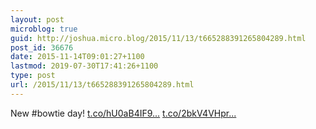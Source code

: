 ```yaml
---
layout: post
microblog: true
guid: http://joshua.micro.blog/2015/11/13/t665288391265804289.html
post_id: 36676
date: 2015-11-14T09:01:27+1100
lastmod: 2019-07-30T17:41:26+1100
type: post
url: /2015/11/13/t665288391265804289.html
---
```

New #bowtie day! [t.co/hU0aB4IF9...](https://t.co/hU0aB4IF9s) [t.co/2bkV4VHpr...](https://t.co/2bkV4VHprI)
